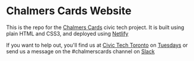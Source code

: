 # Chalmers Cards Website

This is the repo for the [Chalmers Cards](https://chalmerscards.com) civic tech project. It is built using plain HTML and CSS3, and deployed using [Netlify](https://www.netlify.com/)

If you want to help out, you'll find us at [Civic Tech Toronto](https://civictech.ca) on [Tuesdays](https://www.meetup.com/Civic-Tech-Toronto/) or send us a message on the #chalmerscards channel on [Slack](https://civictechto.slack.com) 
